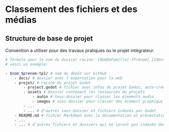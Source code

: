 # Classement des fichiers et des médias

## Structure de base de projet

Convention a utiliser pour des travaux pratiques ou le projet intégrateur.

```bash
# formule pour le nom du dossier racine: [NomDeFamille]-[Prénom]_[IdentifiantTravail]
# voici un exemple: 

- $nom_$prenom-tp1/ # nom du dépôt sur GitHub
    - docs/ # dossier avec l'exportation pour la web
    - projet/ # racine du projet Godot
        - project.godot # fichier avec infos du projet Godot, auto-crée
        - assets # Dossier contenant les ressources du projets
            - audio # Sous-dossier pour classer les élements audio
            - images # sous-dossier pour classer des élément graphique
        - ...
        - ... # d'autres sous-dossier et fichiers indexés par Godot
    - README.md # fichier Markdown avec la documentation et présentation du projet
    - ... 
    - ... # d'autres fichiers et dossiers qui ne seront pas indexés dans le projet Godot
```
